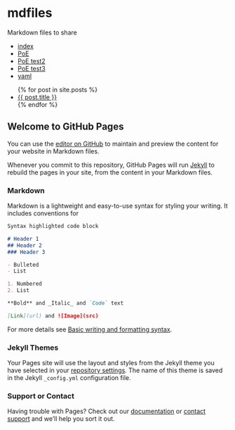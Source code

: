 # mdfiles
Markdown files to share
- [index](index.md)
- [PoE](<Path of Exile Sentinel League>)
- [PoE test2](poe)
- [PoE test3](_posts/2022-05-27-post)
- [yaml](_config.yml)

<ul>
  {% for post in site.posts %}
    <li>
      <a href="{{./post.url }}">{{ post.title }}</a>
    </li>
  {% endfor %}
</ul>

## Welcome to GitHub Pages

You can use the [editor on GitHub](https://github.com/drberst/mdfiles/edit/gh-pages/index.md) to maintain and preview the content for your website in Markdown files.

Whenever you commit to this repository, GitHub Pages will run [Jekyll](https://jekyllrb.com/) to rebuild the pages in your site, from the content in your Markdown files.

### Markdown

Markdown is a lightweight and easy-to-use syntax for styling your writing. It includes conventions for

```markdown
Syntax highlighted code block

# Header 1
## Header 2
### Header 3

- Bulleted
- List

1. Numbered
2. List

**Bold** and _Italic_ and `Code` text

[Link](url) and ![Image](src)
```

For more details see [Basic writing and formatting syntax](https://docs.github.com/en/github/writing-on-github/getting-started-with-writing-and-formatting-on-github/basic-writing-and-formatting-syntax).

### Jekyll Themes

Your Pages site will use the layout and styles from the Jekyll theme you have selected in your [repository settings](https://github.com/drberst/mdfiles/settings/pages). The name of this theme is saved in the Jekyll `_config.yml` configuration file.

### Support or Contact

Having trouble with Pages? Check out our [documentation](https://docs.github.com/categories/github-pages-basics/) or [contact support](https://support.github.com/contact) and we’ll help you sort it out.
